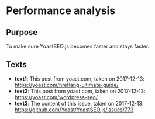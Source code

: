 # Performance analysis

## Purpose

To make sure YoastSEO.js becomes faster and stays faster.

## Texts

* **text1**: This post from yoast.com, taken on 2017-12-13: https://yoast.com/hreflang-ultimate-guide/
* **text2**: This post from yoast.com, taken on 2017-12-13: https://yoast.com/wordpress-seo/
* **text3**: The content of this issue, taken on 2017-12-13: https://github.com/Yoast/YoastSEO.js/issues/773